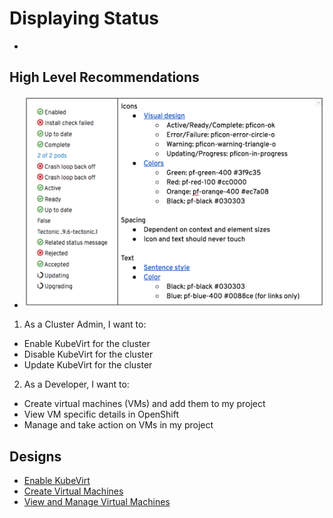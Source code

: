 # Displaying Status
-

## High Level Recommendations
- ![status](img/status.png)

1. As a Cluster Admin, I want to:
  - Enable KubeVirt for the cluster
  - Disable KubeVirt for the cluster
  - Update KubeVirt for the cluster
2. As a Developer, I want to:
  - Create virtual machines (VMs) and add them to my project
  - View VM specific details in OpenShift
  - Manage and take action on VMs in my project

## Designs
- [Enable KubeVirt](https://redhat.invisionapp.com/share/6AFQRI8K97S#/278079714_00)
- [Create Virtual Machines](https://redhat.invisionapp.com/share/6AFQRI8K97S#/278078802_03)
- [View and Manage Virtual Machines](https://redhat.invisionapp.com/share/PMK52XGFNQH#/300665462_No-Migration_Copy)
